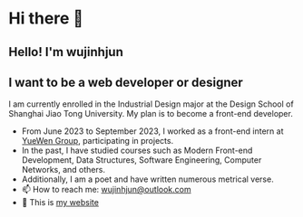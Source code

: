 # Hi there 👋

## Hello! I'm wujinhjun

## I want to be a web developer or designer

I am currently enrolled in the Industrial Design major at the Design School of Shanghai Jiao Tong University. My plan is to become a front-end developer.  

- From June 2023 to September 2023, I worked as a front-end intern at [YueWen Group](https://www.yuewen.com/), participating in projects.  
- In the past, I have studied courses such as Modern Front-end Development, Data Structures, Software Engineering, Computer Networks, and others.  
- Additionally, I am a poet and have written numerous metrical verse.  
- 📫 How to reach me: <wujinhjun@outlook.com>
- 🌱 This is [my website](https://wujinhjun.github.io/)

<!--
**wujinhjun/wujinhjun** is a ✨ _special_ ✨ repository because its `README.md` (this file) appears on your GitHub profile.

Here are some ideas to get you started:
-->
<!-- 
- 🔭 I’m currently working on web develop
- 🌱 I’m currently learning n
- 👯 I’m looking to collaborate on ...
- 🤔 I’m looking for help with ...
- 💬 Ask me about ...
- 📫 How to reach me: ...
- 😄 Pronouns: ...
- ⚡ Fun fact: ... -->
